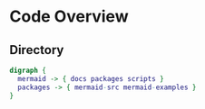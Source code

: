 # Code Overview

## Directory

```dot
digraph {
  mermaid -> { docs packages scripts }
  packages -> { mermaid-src mermaid-examples }
}
```
